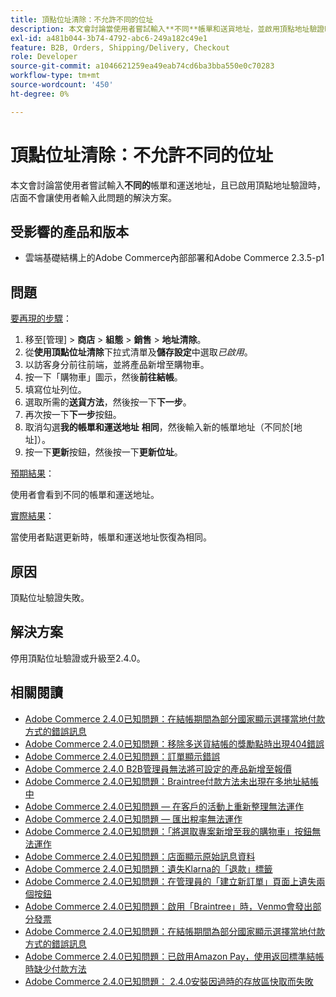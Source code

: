```yaml
---
title: 頂點位址清除：不允許不同的位址
description: 本文會討論當使用者嘗試輸入**不同**帳單和送貨地址，並啟用頂點地址驗證時，店面不會讓使用者輸入此問題的解決方案。
exl-id: a481b044-3b74-4792-abc6-249a182c49e1
feature: B2B, Orders, Shipping/Delivery, Checkout
role: Developer
source-git-commit: a1046621259ea49eab74cd6ba3bba550e0c70283
workflow-type: tm+mt
source-wordcount: '450'
ht-degree: 0%

---
```


# 頂點位址清除：不允許不同的位址

本文會討論當使用者嘗試輸入&#x200B;**不同的**&#x200B;帳單和運送地址，且已啟用頂點地址驗證時，店面不會讓使用者輸入此問題的解決方案。

## 受影響的產品和版本

* 雲端基礎結構上的Adobe Commerce內部部署和Adobe Commerce 2.3.5-p1

## 問題

<u>要再現的步驟</u>：

1. 移至[管理] > **商店** > **組態** > **銷售** > **地址清除**。
1. 從&#x200B;**使用頂點位址清除**&#x200B;下拉式清單及&#x200B;**儲存設定**&#x200B;中選取&#x200B;*已啟用*。
1. 以訪客身分前往前端，並將產品新增至購物車。
1. 按一下「購物車」圖示，然後&#x200B;**前往結帳**。
1. 填寫位址列位。
1. 選取所需的&#x200B;**送貨方法**，然後按一下&#x200B;**下一步**。
1. 再次按一下&#x200B;**下一步**&#x200B;按鈕。
1. 取消勾選&#x200B;**我的帳單和運送地址** **相同**，然後輸入新的帳單地址（不同於[地址]）。
1. 按一下&#x200B;**更新**&#x200B;按鈕，然後按一下&#x200B;**更新位址**。

<u>預期結果</u>：

使用者會看到不同的帳單和運送地址。

<u>實際結果</u>：

當使用者點選更新時，帳單和運送地址恢復為相同。

## 原因

頂點位址驗證失敗。

## 解決方案

停用頂點位址驗證或升級至2.4.0。

## 相關閱讀

* [Adobe Commerce 2.4.0已知問題：在結帳期間為部分國家顯示選擇當地付款方式的錯誤訊息](/help/troubleshooting/payments/magento-2-4-0-checkout-error-selecting-local-payments.md)
* [Adobe Commerce 2.4.0已知問題：移除多送貨結帳的獎勵點時出現404錯誤](/help/troubleshooting/storefront/magento-2-4-0-404-error-removing-rewards-points-on-multi-shipping-checkout.md)
* [Adobe Commerce 2.4.0已知問題：訂單顯示錯誤](/help/troubleshooting/storefront/magento-2-4-0-known-issue-orders-display-error.md)
* [Adobe Commerce 2.4.0 B2B管理員無法將可設定的產品新增至報價](/help/troubleshooting/miscellaneous/magento-2-4-0-b2b-admin-can-t-add-configurable-product-to-quote.md)
* [Adobe Commerce 2.4.0已知問題：Braintree付款方法未出現在多地址結帳中](/help/troubleshooting/payments/magento-2-4-0-braintree-not-in-multiple-addresses-checkout.md)
* [Adobe Commerce 2.4.0已知問題 — 在客戶的活動上重新整理無法運作](/help/troubleshooting/miscellaneous/magento-2-4-0-refresh-on-customer-activities-does-not-work.md)
* [Adobe Commerce 2.4.0已知問題 — 匯出稅率無法運作](/help/troubleshooting/miscellaneous/magento-2-4-0-known-issue-export-tax-rates-does-not-work.md)
* [Adobe Commerce 2.4.0已知問題：「將選取專案新增至我的購物車」按鈕無法運作](/help/troubleshooting/miscellaneous/magento-2-4-0-add-selections-to-my-cart-does-not-work.md)
* [Adobe Commerce 2.4.0已知問題：店面顯示原始訊息資料](/help/troubleshooting/storefront/magento-2-4-0-issue-storefront-raw-message-data-display.md)
* [Adobe Commerce 2.4.0已知問題：遺失Klarna的「退款」標籤](/help/troubleshooting/payments/magento-2-4-0-known-issue-missing-refund-label-in-klarna.md)
* [Adobe Commerce 2.4.0已知問題：在管理員的「建立新訂單」頁面上遺失兩個按鈕](/help/troubleshooting/miscellaneous/magento-2-4-0-known-issue-create-new-order-buttons-missing.md)
* [Adobe Commerce 2.4.0已知問題：啟用「Braintree」時，Venmo會發出部分發票](/help/troubleshooting/payments/magento-2-4-0-2-4-1-enable-braintree-venmo-partial-invoice-issue.md)
* [Adobe Commerce 2.4.0已知問題：在結帳期間為部分國家顯示選擇當地付款方式的錯誤訊息](/help/troubleshooting/payments/magento-2-4-0-checkout-error-selecting-local-payments.md)
* [Adobe Commerce 2.4.0已知問題：已啟用Amazon Pay，使用返回標準結帳時缺少付款方法](/help/troubleshooting/payments/magento-2-4-0-known-issue-amazon-pay-no-payment-methods.md)
* [Adobe Commerce 2.4.0已知問題： 2.4.0安裝因過時的存放區快取而失敗](/help/troubleshooting/installation-and-upgrade/magento-2-4-0-known-issue-2-4-0-installation-fails-with-outdated-stores-cache.md)
